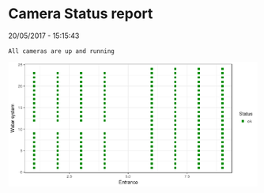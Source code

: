 Camera Status report
================
20/05/2017 - 15:15:43

    All cameras are up and running

![](camreport_files/figure-markdown_github/unnamed-chunk-2-1.png)
